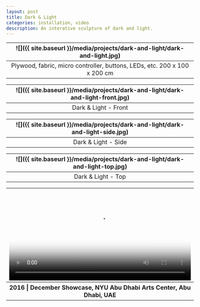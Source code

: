 ```yaml
---
layout: post
title: Dark & Light
categories: installation, video
description: An interative sculpture of dark and light.
---
```


![]({{ site.baseurl }}/media/projects/dark-and-light/dark-and-light.jpg) |
:----------: |
Plywood, fabric, micro controller, buttons, LEDs, etc. 200 x 100 x 200 cm |

![]({{ site.baseurl }}/media/projects/dark-and-light/dark-and-light-front.jpg) |
:----------: |
Dark & Light - Front |

![]({{ site.baseurl }}/media/projects/dark-and-light/dark-and-light-side.jpg) |
:----------: |
Dark & Light - Side |

![]({{ site.baseurl }}/media/projects/dark-and-light/dark-and-light-top.jpg) |
:----------: |
Dark & Light - Top |

<table style="width: 100%;">
  <thead><tr><th>
    <video controls width="100%" preload="auto" poster="{{ site.baseurl }}/media/projects/dark-and-light/dark-and-light-video.jpg">
      <source src="{{ site.baseurl }}/media/projects/dark-and-light/dark-and-light-video.mp4" type='video/mp4'>
    </video>
  </th></tr></thead>
  <tbody><tr style="text-align: center;"><th>
    2016 | December Showcase, NYU Abu Dhabi Arts Center, Abu Dhabi, UAE
  </th></tr></tbody>
</table>
